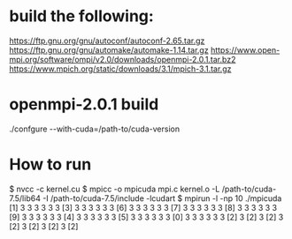 # build the following:

https://ftp.gnu.org/gnu/autoconf/autoconf-2.65.tar.gz
https://ftp.gnu.org/gnu/automake/automake-1.14.tar.gz
https://www.open-mpi.org/software/ompi/v2.0/downloads/openmpi-2.0.1.tar.bz2
https://www.mpich.org/static/downloads/3.1/mpich-3.1.tar.gz

# openmpi-2.0.1 build
./confgure --with-cuda=/path-to/cuda-version

# How to run

$ nvcc -c kernel.cu
$ mpicc -o mpicuda mpi.c kernel.o -L /path-to/cuda-7.5/lib64 -I /path-to/cuda-7.5/include -lcudart
$ mpirun -l -np 10 ./mpicuda
[1] 3 3 3 3 3 3
[3] 3 3 3 3 3 3
[6] 3 3 3 3 3 3
[7] 3 3 3 3 3 3
[8] 3 3 3 3 3 3
[9] 3 3 3 3 3 3
[4] 3 3 3 3 3 3
[5] 3 3 3 3 3 3
[0] 3 3 3 3 3 3
[2] 3 [2] 3 [2] 3 [2] 3 [2] 3 [2] 3 [2]
